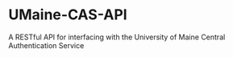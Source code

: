 # UMaine-CAS-API
A RESTful API for interfacing with the University of Maine Central Authentication Service
